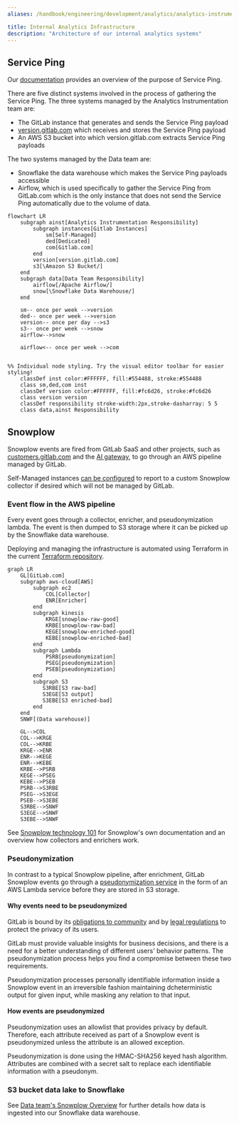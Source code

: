 ```yaml
---
aliases: /handbook/engineering/development/analytics/analytics-instrumentation/infrastructure.html

title: Internal Analytics Infrastructure
description: "Architecture of our internal analytics systems"
---
```


## Service Ping

Our [documentation](https://docs.gitlab.com/ee/development/internal_analytics/service_ping/) provides an overview of the purpose of Service Ping.

There are five distinct systems involved in the process of gathering the Service Ping.
The three systems managed by the Analytics Instrumentation team are:

- The GitLab instance that generates and sends the Service Ping payload
- [version.gitlab.com](https://gitlab.com/gitlab-org/gitlab-services/version.gitlab.com) which receives and stores the Service Ping payload
- An AWS S3 bucket into which version.gitlab.com extracts Service Ping payloads

The two systems managed by the Data team are:

- Snowflake the data warehouse which makes the Service Ping payloads accessible
- Airflow, which is used specifically to gather the Service Ping from GitLab.com which is the only instance that does not send the Service Ping automatically due to the volume of data.

```mermaid
flowchart LR
    subgraph ainst[Analytics Instrumentation Responsibility]
        subgraph instances[Gitlab Instances]
            sm[Self-Managed]
            ded[Dedicated]
            com[Gitlab.com]
        end
        version[version.gitlab.com]
        s3[\Amazon S3 Bucket/]
    end
    subgraph data[Data Team Responsibility]
        airflow[/Apache Airflow/]
        snow[\Snowflake Data Warehouse/]
    end

    sm-- once per week -->version
    ded-- once per week -->version
    version-- once per day -->s3
    s3-- once per week -->snow
    airflow-->snow

    airflow<-- once per week -->com


%% Individual node styling. Try the visual editor toolbar for easier styling!
    classDef inst color:#FFFFFF, fill:#554488, stroke:#554488
    class sm,ded,com inst
    classDef version color:#FFFFFF, fill:#fc6d26, stroke:#fc6d26
    class version version
    classDef responsibility stroke-width:2px,stroke-dasharray: 5 5
    class data,ainst Responsibility
```

## Snowplow

Snowplow events are fired from GitLab SaaS and other projects, such as [customers.gitlab.com](https://gitlab.com/gitlab-org/customers-gitlab-com) and the [AI gateway](https://gitlab.com/gitlab-org/modelops/applied-ml/code-suggestions/ai-assist), to go through an AWS pipeline managed by GitLab.

Self-Managed instances [can be configured](https://docs.gitlab.com/ee/development/internal_analytics/internal_event_instrumentation/local_setup_and_debugging.html#remote-event-collector) to report to a custom Snowplow collector if desired which will not be managed by GitLab.

### Event flow in the AWS pipeline

Every event goes through a collector, enricher, and pseudonymization lambda. The event is then dumped to S3 storage where it can be picked up by the Snowflake data warehouse.

Deploying and managing the infrastructure is automated using Terraform in the current [Terraform repository](https://gitlab.com/gitlab-com/gl-infra/config-mgmt/-/tree/master/environments/aws-snowplow).

```mermaid
graph LR
    GL[GitLab.com]
    subgraph aws-cloud[AWS]
        subgraph ec2
            COL[Collector]
            ENR[Enricher]
        end
        subgraph kinesis
            KRGE[snowplow-raw-good]
            KRBE[snowplow-raw-bad]
            KEGE[snowplow-enriched-good]
            KEBE[snowplow-enriched-bad]
        end
        subgraph Lambda
            PSRB[pseudonymization]
            PSEG[pseudonymization]
            PSEB[pseudonymization]
        end
        subgraph S3
           S3RBE[S3 raw-bad]
           S3EGE[S3 output]
           S3EBE[S3 enriched-bad]
        end
    end
    SNWF[(Data warehouse)]

    GL-->COL
    COL-->KRGE
    COL-->KRBE
    KRGE-->ENR
    ENR-->KEGE
    ENR-->KEBE
    KRBE-->PSRB
    KEGE-->PSEG
    KEBE-->PSEB
    PSRB-->S3RBE
    PSEG-->S3EGE
    PSEB-->S3EBE
    S3RBE-->SNWF
    S3EGE-->SNWF
    S3EBE-->SNWF
```

See [Snowplow technology 101](https://github.com/snowplow/snowplow/#snowplow-technology-101) for Snowplow's own documentation and an overview how collectors and enrichers work.

### Pseudonymization

In contrast to a typical Snowplow pipeline, after enrichment, GitLab Snowplow events go through a [pseudonymization service](https://gitlab.com/gitlab-org/analytics-section/analytics-instrumentation/snowplow-pseudonymization) in the form of an AWS Lambda service before they are stored in S3 storage.

#### Why events need to be pseudonymized

GitLab is bound by its [obligations to community](/handbook/product/product-processes/analytics-instrumentation-guide/service-usage-data-commitment/)
and by [legal regulations](/handbook/legal/privacy/customer-product-usage-information/) to protect the privacy of its users.

GitLab must provide valuable insights for business decisions, and there is a need for a better understanding of different users' behavior patterns.
The pseudonymization process helps you find a compromise between these two requirements.

Pseudonymization processes personally identifiable information inside a Snowplow event in an irreversible fashion
maintaining dcheterministic output for given input, while masking any relation to that input.

#### How events are pseudonymized

Pseudonymization uses an allowlist that provides privacy by default. Therefore, each
attribute received as part of a Snowplow event is pseudonymized unless the attribute
is an allowed exception.

Pseudonymization is done using the HMAC-SHA256 keyed hash algorithm.
Attributes are combined with a secret salt to replace each identifiable information with a pseudonym.

### S3 bucket data lake to Snowflake

See [Data team's Snowplow Overview](/handbook/business-technology/data-team/platform/snowplow/) for further details how data is ingested into our Snowflake data warehouse.
